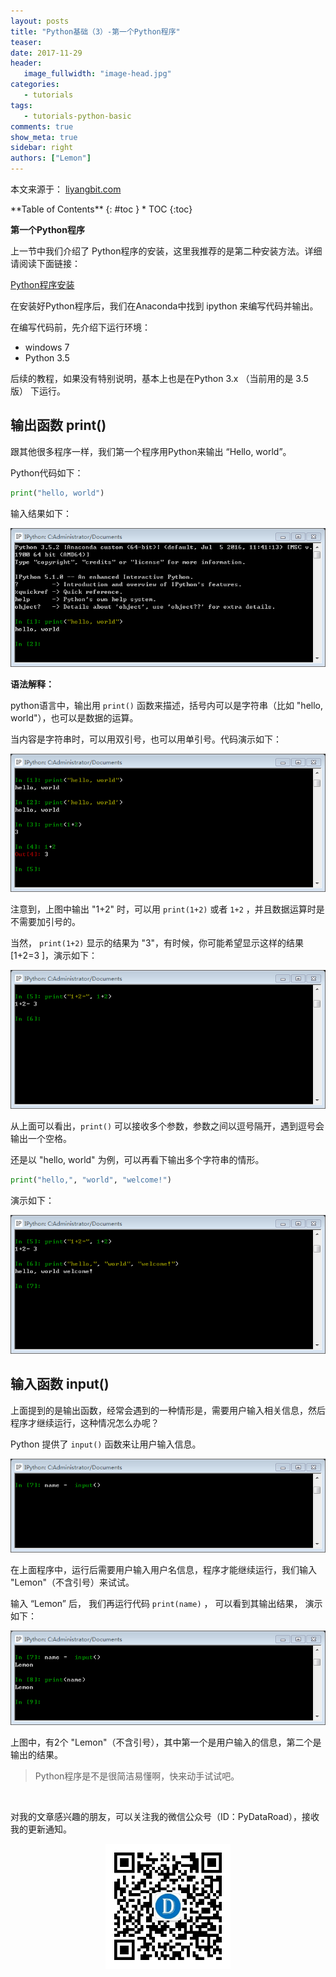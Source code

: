 ```yaml
---
layout: posts
title: "Python基础（3）-第一个Python程序"
teaser:
date: 2017-11-29
header:
   image_fullwidth: "image-head.jpg"
categories:
   - tutorials
tags:
   - tutorials-python-basic
comments: true
show_meta: true
sidebar: right
authors: ["Lemon"]
---
```


本文来源于：
<a href="http://liyangbit.com" target="blank">liyangbit.com</a>

<div class="panel radius" markdown="1">
**Table of Contents**
{: #toc }
*  TOC
{:toc}
</div>

**第一个Python程序**

上一节中我们介绍了 Python程序的安装，这里我推荐的是第二种安装方法。详细请阅读下面链接：

<a href="http://liyangbit.com/tutorials/python-install/" target="blank">Python程序安装</a>

在安装好Python程序后，我们在Anaconda中找到 ipython 来编写代码并输出。

在编写代码前，先介绍下运行环境：
* windows 7
* Python 3.5

后续的教程，如果没有特别说明，基本上也是在Python 3.x （当前用的是 3.5版） 下运行。


## 输出函数 print()

跟其他很多程序一样，我们第一个程序用Python来输出 “Hello, world”。

Python代码如下：

```python
print("hello, world")
```

输入结果如下：

<div align="center">
    <img src="/images/tutorials/1-python-basic/py-first-program-1.png">
</div>

**语法解释：**

python语言中，输出用 `print()` 函数来描述，括号内可以是字符串（比如 "hello, world"），也可以是数据的运算。

当内容是字符串时，可以用双引号，也可以用单引号。代码演示如下：

<div align="center">
    <img src="/images/tutorials/1-python-basic/py-first-program-2.png">
</div>

注意到，上图中输出 "1+2" 时，可以用 `print(1+2)` 或者 `1+2` ，并且数据运算时是不需要加引号的。

当然， `print(1+2)` 显示的结果为 "3"，有时候，你可能希望显示这样的结果 [1+2=3 ]，演示如下：

<div align="center">
    <img src="/images/tutorials/1-python-basic/py-first-program-3.png">
</div>

从上面可以看出，`print()` 可以接收多个参数，参数之间以逗号隔开，遇到逗号会输出一个空格。

还是以 "hello, world" 为例，可以再看下输出多个字符串的情形。


```python
print("hello,", "world", "welcome!")
```

演示如下：

<div align="center">
    <img src="/images/tutorials/1-python-basic/py-first-program-4.png">
</div>

## 输入函数 input()

上面提到的是输出函数，经常会遇到的一种情形是，需要用户输入相关信息，然后程序才继续运行，这种情况怎么办呢？

Python 提供了 `input()` 函数来让用户输入信息。

<div align="center">
    <img src="/images/tutorials/1-python-basic/py-first-program-5.png">
</div>

在上面程序中，运行后需要用户输入用户名信息，程序才能继续运行，我们输入 "Lemon"（不含引号）来试试。

输入 “Lemon” 后， 我们再运行代码 `print(name)` ， 可以看到其输出结果， 演示如下：

<div align="center">
    <img src="/images/tutorials/1-python-basic/py-first-program-6.png">
</div>

上图中，有2个 "Lemon"（不含引号），其中第一个是用户输入的信息，第二个是输出的结果。

>Python程序是不是很简洁易懂啊，快来动手试试吧。

<br>

对我的文章感兴趣的朋友，可以关注我的微信公众号（ID：PyDataRoad），接收我的更新通知。

<div align="center">
    <img src="/images/qrcode.jpg" width="200">
</div>
